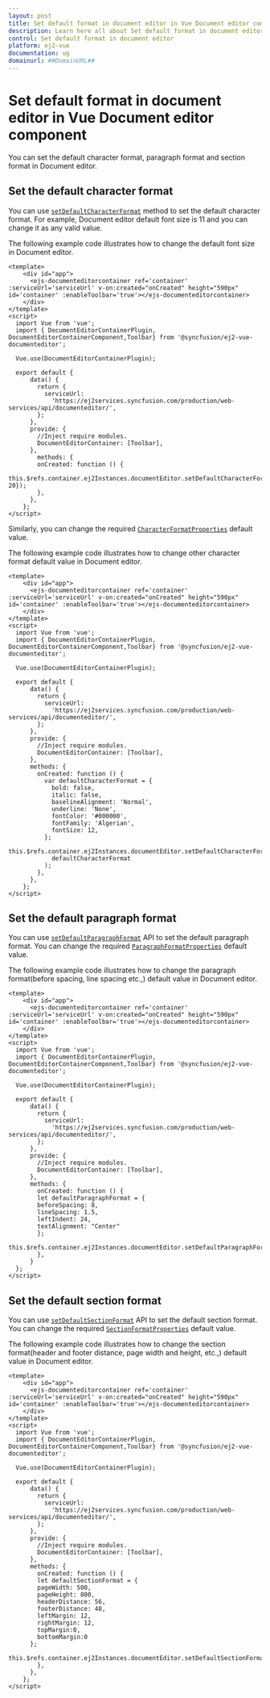```yaml
---
layout: post
title: Set default format in document editor in Vue Document editor component | Syncfusion
description: Learn here all about Set default format in document editor in Syncfusion Vue Document editor component of Syncfusion Essential JS 2 and more.
control: Set default format in document editor 
platform: ej2-vue
documentation: ug
domainurl: ##DomainURL##
---
```


# Set default format in document editor in Vue Document editor component

You can set the default character format, paragraph format and section format in Document editor.

## Set the default character format

You can use [`setDefaultCharacterFormat`](https://ej2.syncfusion.com/vue/documentation/api/document-editor/#setdefaultcharacterformat) method to set the default character format. For example, Document editor default font size is 11 and you can change it as any valid value.

The following example code illustrates how to change the default font size in Document editor.

```
<template>
    <div id="app">
      <ejs-documenteditorcontainer ref='container' :serviceUrl='serviceUrl' v-on:created="onCreated" height="590px" id='container' :enableToolbar='true'></ejs-documenteditorcontainer>
    </div>
</template>
<script>
  import Vue from 'vue';
  import { DocumentEditorContainerPlugin, DocumentEditorContainerComponent,Toolbar} from '@syncfusion/ej2-vue-documenteditor';

  Vue.use(DocumentEditorContainerPlugin);

  export default {
      data() {
        return {
          serviceUrl:
            'https://ej2services.syncfusion.com/production/web-services/api/documenteditor/',
        };
      },
      provide: {
        //Inject require modules.
        DocumentEditorContainer: [Toolbar],
      },
        methods: {
        onCreated: function () {
          this.$refs.container.ej2Instances.documentEditor.setDefaultCharacterFormat({fontSize: 20});
        },
      },
    };
</script>
```

Similarly, you can change the required [`CharacterFormatProperties`](https://ej2.syncfusion.com/vue/documentation/api/document-editor/characterFormatProperties) default value.

The following example code illustrates how to change other character format default value in Document editor.

```
<template>
    <div id="app">
      <ejs-documenteditorcontainer ref='container' :serviceUrl='serviceUrl' v-on:created="onCreated" height="590px" id='container' :enableToolbar='true'></ejs-documenteditorcontainer>
    </div>
</template>
<script>
  import Vue from 'vue';
  import { DocumentEditorContainerPlugin, DocumentEditorContainerComponent,Toolbar} from '@syncfusion/ej2-vue-documenteditor';

  Vue.use(DocumentEditorContainerPlugin);

  export default {
      data() {
        return {
          serviceUrl:
            'https://ej2services.syncfusion.com/production/web-services/api/documenteditor/',
        };
      },
      provide: {
        //Inject require modules.
        DocumentEditorContainer: [Toolbar],
      },
      methods: {
        onCreated: function () {
          var defaultCharacterFormat = {
            bold: false,
            italic: false,
            baselineAlignment: 'Normal',
            underline: 'None',
            fontColor: '#000000',
            fontFamily: 'Algerian',
            fontSize: 12,
          };
          this.$refs.container.ej2Instances.documentEditor.setDefaultCharacterFormat(
            defaultCharacterFormat
          );
        },
      },
    };
</script>
```

## Set the default paragraph format

You can use [`setDefaultParagraphFormat`](https://ej2.syncfusion.com/vue/documentation/api/document-editor/#setdefaultparagraphformat) API to set the default paragraph format. You can change the required [`ParagraphFormatProperties`](https://ej2.syncfusion.com/vue/documentation/api/document-editor/paragraphFormatProperties) default value.

The following example code illustrates how to change the paragraph format(before spacing, line spacing etc.,) default value in Document editor.

```
<template>
    <div id="app">
      <ejs-documenteditorcontainer ref='container' :serviceUrl='serviceUrl' v-on:created="onCreated" height="590px" id='container' :enableToolbar='true'></ejs-documenteditorcontainer>
    </div>
</template>
<script>
  import Vue from 'vue';
  import { DocumentEditorContainerPlugin, DocumentEditorContainerComponent,Toolbar} from '@syncfusion/ej2-vue-documenteditor';

  Vue.use(DocumentEditorContainerPlugin);

  export default {
      data() {
        return {
          serviceUrl:
            'https://ej2services.syncfusion.com/production/web-services/api/documenteditor/',
        };
      },
      provide: {
        //Inject require modules.
        DocumentEditorContainer: [Toolbar],
      },
      methods: {
        onCreated: function () {
        let defaultParagraphFormat = {
        beforeSpacing: 8,
        lineSpacing: 1.5,
        leftIndent: 24,
        textAlignment: "Center"
        };
        this.$refs.container.ej2Instances.documentEditor.setDefaultParagraphFormat(defaultParagraphFormat);
        },
      }
  };
</script>
```

## Set the default section format

You can use [`setDefaultSectionFormat`](https://ej2.syncfusion.com/vue/documentation/api/document-editor/#setdefaultsectionformat) API to set the default section format. You can change the required [`SectionFormatProperties`](https://ej2.syncfusion.com/vue/documentation/api/document-editor/sectionFormatProperties) default value.

The following example code illustrates how to change the section format(header and footer distance, page width and height, etc.,) default value in Document editor.

```
<template>
    <div id="app">
      <ejs-documenteditorcontainer ref='container' :serviceUrl='serviceUrl' v-on:created="onCreated" height="590px" id='container' :enableToolbar='true'></ejs-documenteditorcontainer>
    </div>
</template>
<script>
  import Vue from 'vue';
  import { DocumentEditorContainerPlugin, DocumentEditorContainerComponent,Toolbar} from '@syncfusion/ej2-vue-documenteditor';

  Vue.use(DocumentEditorContainerPlugin);

  export default {
      data() {
        return {
          serviceUrl:
            'https://ej2services.syncfusion.com/production/web-services/api/documenteditor/',
        };
      },
      provide: {
        //Inject require modules.
        DocumentEditorContainer: [Toolbar],
      },
      methods: {
        onCreated: function () {
        let defaultSectionFormat = {
        pageWidth: 500,
        pageHeight: 800,
        headerDistance: 56,
        footerDistance: 48,
        leftMargin: 12,
        rightMargin: 12,
        topMargin:0,
        bottomMargin:0
      };
      this.$refs.container.ej2Instances.documentEditor.setDefaultSectionFormat(defaultSectionFormat);
        },
      },
    };
</script>
```